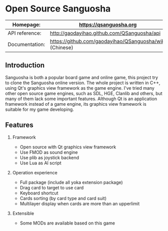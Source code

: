 Open Source Sanguosha
==========

| Homepage:      | https://qsanguosha.org                        |
|----------------|-----------------------------------------------|
| API reference: | http://gaodayihao.github.com/QSanguosha/api   |
| Documentation: | https://github.com/gaodayihao/QSanguosha/wiki (Chinese) |

Introduction
----------

Sanguosha is both a popular board game and online game,
this project try to clone the Sanguosha online version.
The whole project is written in C++, 
using Qt's graphics view framework as the game engine.
I've tried many other open source game engines, 
such as SDL, HGE, Clanlib and others, 
but many of them lack some important features. 
Although Qt is an application framework instead of a game engine, 
its graphics view framework is suitable for my game developing.

Features
----------

1. Framework
    * Open source with Qt graphics view framework
    * Use FMOD as sound engine
    * Use plib as joystick backend 
    * Use Lua as AI script

2. Operation experience
    * Full package (include all yoka extension package)
    * Drag card to target to use card
    * Keyboard shortcut
    * Cards sorting (by card type and card suit)
    * Multilayer display when cards are more than an upperlimit

3. Extensible
    * Some MODs are available based on this game

